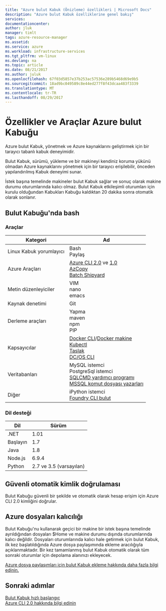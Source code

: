 ```yaml
---
title: "Azure bulut Kabuk (Önizleme) özellikleri | Microsoft Docs"
description: "Azure bulut Kabuk özelliklerine genel bakış"
services: 
documentationcenter: 
author: jluk
manager: timlt
tags: azure-resource-manager
ms.assetid: 
ms.service: azure
ms.workload: infrastructure-services
ms.tgt_pltfrm: vm-linux
ms.devlang: na
ms.topic: article
ms.date: 08/21/2017
ms.author: juluk
ms.openlocfilehash: 67f03d5857e37b253ac57536e289b5468d69e9b5
ms.sourcegitcommit: 18ad9bc049589c8e44ed277f8f43dcaa483f3339
ms.translationtype: MT
ms.contentlocale: tr-TR
ms.lasthandoff: 08/29/2017
---
```

# <a name="features-and-tools-for-azure-cloud-shell"></a>Özellikler ve Araçlar Azure bulut Kabuğu
Azure bulut Kabuk, yönetmek ve Azure kaynaklarını geliştirmek için bir tarayıcı tabanlı kabuk deneyimidir.

Bulut Kabuk, sürümü, yükleme ve bir makineyi kendiniz koruma yükünü olmadan Azure kaynaklarını yönetmek için bir tarayıcı erişilebilir, önceden yapılandırılmış Kabuk deneyimi sunar.

İstek başına temelinde makineler bulut Kabuk sağlar ve sonuç olarak makine durumu oturumlarında kalıcı olmaz. Bulut Kabuk etkileşimli oturumları için kurulu olduğundan Kabukları Kabuğu kaldıktan 20 dakika sonra otomatik olarak sonlanır.

## <a name="bash-in-cloud-shell"></a>Bulut Kabuğu'nda bash
### <a name="tools"></a>Araçlar
|Kategori   |Ad   |
|---|---|
|Linux Kabuk yorumlayıcı|Bash<br> Paylaş               |
|Azure Araçları            |[Azure CLI 2.0](https://github.com/Azure/azure-cli) ve [1.0](https://github.com/Azure/azure-xplat-cli)<br> [AzCopy](https://docs.microsoft.com/azure/storage/storage-use-azcopy)<br> [Batch Shipyard](https://github.com/Azure/batch-shipyard)     |
|Metin düzenleyiciler           |VIM<br> nano<br> emacs       |
|Kaynak denetimi         |Git                    |
|Derleme araçları            |Yapma<br> maven<br> npm<br> PIP         |
|Kapsayıcılar             |[Docker CLI](https://github.com/docker/cli)/[Docker makine](https://github.com/docker/machine)<br> [Kubectl](https://kubernetes.io/docs/user-guide/kubectl-overview/)<br> [Taslak](https://github.com/Azure/draft)<br> [DC/OS CLI](https://github.com/dcos/dcos-cli)         |
|Veritabanları              |MySQL istemci<br> PostgreSql istemci<br> [SQLCMD yardımcı programı](https://docs.microsoft.com/sql/tools/sqlcmd-utility)<br> [MSSQL komut dosyası yazarları](https://github.com/Microsoft/sql-xplat-cli) |
|Diğer                  |iPython istemci<br> [Foundry CLI bulut](https://github.com/cloudfoundry/cli)<br> |

### <a name="language-support"></a>Dil desteği
|Dil   |Sürüm   |
|---|---|
|.NET       |1.01       |
|Başlayın         |1.7        |
|Java       |1.8        |
|Node.js    |6.9.4      |
|Python     |2.7 ve 3.5 (varsayılan)|

## <a name="secure-automatic-authentication"></a>Güvenli otomatik kimlik doğrulaması
Bulut Kabuğu güvenli bir şekilde ve otomatik olarak hesap erişim için Azure CLI 2.0 kimliğini doğrular.

## <a name="azure-files-persistence"></a>Azure dosyaları kalıcılığı
Bulut Kabuğu'nu kullanarak geçici bir makine bir istek başına temelinde ayrıldığından dosyaları $Home ve makine durumu dışında oturumlarında kalıcı değildir.
Dosyaları oturumlarında kalıcı hale getirmek için bulut Kabuk, ilk kez başlatıldığında Azure dosya paylaşımında ekleme aracılığıyla açıklanmaktadır.
Bir kez tamamlanmış bulut Kabuk otomatik olarak tüm sonraki oturumlar için depolama alanınızı ekleyecek.

[Azure dosya paylaşımları için bulut Kabuk ekleme hakkında daha fazla bilgi edinin.](persisting-shell-storage.md)

## <a name="next-steps"></a>Sonraki adımlar
[Bulut Kabuk hızlı başlangıç](quickstart.md) <br>
[Azure CLI 2.0 hakkında bilgi edinin](https://docs.microsoft.com/cli/azure/) <br>